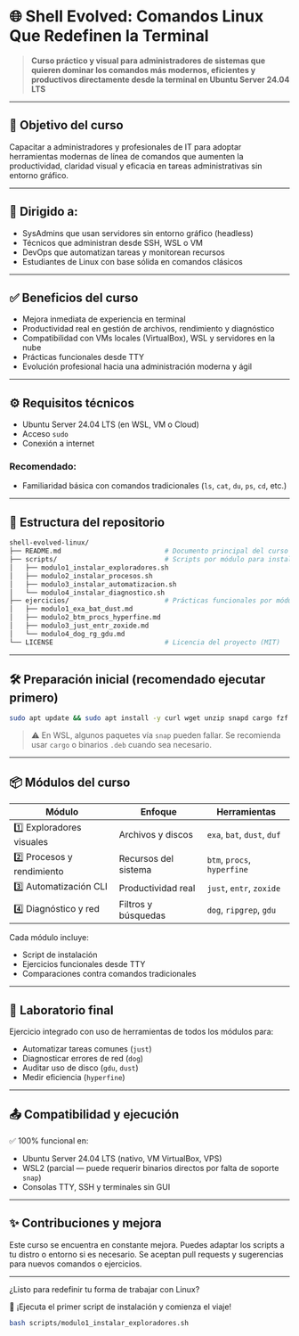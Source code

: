 # 🌐 Shell Evolved: Comandos Linux Que Redefinen la Terminal

> **Curso práctico y visual para administradores de sistemas que quieren dominar los comandos más modernos, eficientes y productivos directamente desde la terminal en Ubuntu Server 24.04 LTS**

---

## 🎯 Objetivo del curso

Capacitar a administradores y profesionales de IT para adoptar herramientas modernas de línea de comandos que aumenten la productividad, claridad visual y eficacia en tareas administrativas sin entorno gráfico.

---

## 👤 Dirigido a:

- SysAdmins que usan servidores sin entorno gráfico (headless)
- Técnicos que administran desde SSH, WSL o VM
- DevOps que automatizan tareas y monitorean recursos
- Estudiantes de Linux con base sólida en comandos clásicos

---

## ✅ Beneficios del curso

- Mejora inmediata de experiencia en terminal
- Productividad real en gestión de archivos, rendimiento y diagnóstico
- Compatibilidad con VMs locales (VirtualBox), WSL y servidores en la nube
- Prácticas funcionales desde TTY
- Evolución profesional hacia una administración moderna y ágil

---

## ⚙️ Requisitos técnicos

- Ubuntu Server 24.04 LTS (en WSL, VM o Cloud)
- Acceso `sudo`
- Conexión a internet

### Recomendado:
- Familiaridad básica con comandos tradicionales (`ls`, `cat`, `du`, `ps`, `cd`, etc.)

---

## 🧱 Estructura del repositorio

```bash
shell-evolved-linux/
├── README.md                          # Documento principal del curso
├── scripts/                           # Scripts por módulo para instalación automática
│   ├── modulo1_instalar_exploradores.sh
│   ├── modulo2_instalar_procesos.sh
│   ├── modulo3_instalar_automatizacion.sh
│   └── modulo4_instalar_diagnostico.sh
├── ejercicios/                        # Prácticas funcionales por módulo
│   ├── modulo1_exa_bat_dust.md
│   ├── modulo2_btm_procs_hyperfine.md
│   ├── modulo3_just_entr_zoxide.md
│   └── modulo4_dog_rg_gdu.md
└── LICENSE                            # Licencia del proyecto (MIT)
```

---

## 🛠️ Preparación inicial (recomendado ejecutar primero)

```bash
sudo apt update && sudo apt install -y curl wget unzip snapd cargo fzf ripgrep entr
```

> ⚠️ En WSL, algunos paquetes vía `snap` pueden fallar. Se recomienda usar `cargo` o binarios `.deb` cuando sea necesario.

---

## 📦 Módulos del curso

| Módulo | Enfoque | Herramientas |
|--------|---------|--------------|
| 1️⃣ Exploradores visuales | Archivos y discos | `exa`, `bat`, `dust`, `duf` |
| 2️⃣ Procesos y rendimiento | Recursos del sistema | `btm`, `procs`, `hyperfine` |
| 3️⃣ Automatización CLI | Productividad real | `just`, `entr`, `zoxide` |
| 4️⃣ Diagnóstico y red | Filtros y búsquedas | `dog`, `ripgrep`, `gdu` |

Cada módulo incluye:
- Script de instalación
- Ejercicios funcionales desde TTY
- Comparaciones contra comandos tradicionales

---

## 🚀 Laboratorio final

Ejercicio integrado con uso de herramientas de todos los módulos para:
- Automatizar tareas comunes (`just`)
- Diagnosticar errores de red (`dog`)
- Auditar uso de disco (`gdu`, `dust`)
- Medir eficiencia (`hyperfine`)

---

## 📤 Compatibilidad y ejecución

✅ 100% funcional en:
- Ubuntu Server 24.04 LTS (nativo, VM VirtualBox, VPS)
- WSL2 (parcial — puede requerir binarios directos por falta de soporte `snap`)
- Consolas TTY, SSH y terminales sin GUI

---

## ✨ Contribuciones y mejora

Este curso se encuentra en constante mejora. Puedes adaptar los scripts a tu distro o entorno si es necesario. Se aceptan pull requests y sugerencias para nuevos comandos o ejercicios.

---

¿Listo para redefinir tu forma de trabajar con Linux?

🔸 ¡Ejecuta el primer script de instalación y comienza el viaje!

```bash
bash scripts/modulo1_instalar_exploradores.sh
```
